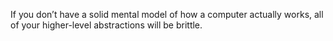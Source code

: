 If you don’t have a solid mental model of how a computer actually works, all of your higher-level abstractions will be brittle.